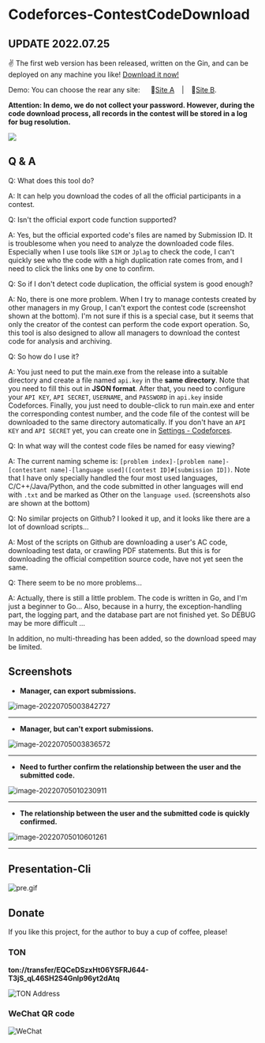 # Codeforces-ContestCodeDownload

## UPDATE 2022.07.25
✌ The first web version has been released, written on the Gin, and can be deployed on any machine you like! [Download it now!](https://github.com/Yuzu815/Codeforces-ContestCodeDownload/releases/latest)

Demo: You can choose the rear any site: &emsp; 🤠[Site A](https://accelerate-cf-demo.webdisk.online) &ensp; | &ensp; 🧐[Site B](https://cf-demo.webdisk.online).

**Attention: In demo, we do not collect your password. However, during the code download process, all records in the contest will be stored in a log for bug resolution.**

<img align="center" src="img/WebDownload.png" />

## Q & A

Q: What does this tool do?

A: It can help you download the codes of all the official participants in a contest.

Q: Isn't the official export code function supported?

A: Yes, but the official exported code's files are named by Submission ID. It is troublesome when you need to analyze the downloaded code files. Especially when I use tools like `SIM` or `Jplag` to check the code, I can't quickly see who the code with a high duplication rate comes from, and I need to click the links one by one to confirm.

Q: So if I don't detect code duplication, the official system is good enough?

A: No, there is one more problem. When I try to manage contests created by other managers in my Group, I can't export the contest code (screenshot shown at the bottom). I'm not sure if this is a special case, but it seems that only the creator of the contest can perform the code export operation. So, this tool is also designed to allow all managers to download the contest code for analysis and archiving.

Q: So how do I use it?

A: You just need to put the main.exe from the release into a suitable directory and create a file named `api.key` in the **same directory**. Note that you need to fill this out in **JSON format**. After that, you need to configure your `API KEY`, `API SECRET`, `USERNAME`, and `PASSWORD` in `api.key` inside Codeforces. Finally, you just need to double-click to run main.exe and enter the corresponding contest number, and the code file of the contest will be downloaded to the same directory automatically. If you don't have an `API KEY` and `API SECRET` yet, you can create one in [Settings - Codeforces](https://codeforces.com/settings/api).

Q: In what way will the contest code files be named for easy viewing?

A: The current naming scheme is: `[problem index]-[problem name]-[contestant name]-[language used]([contest ID]#[submission ID])`. Note that I have only specially handled the four most used languages, C/C++/Java/Python, and the code submitted in other languages will end with `.txt` and be marked as Other on the `language used`. (screenshots also are shown at the bottom)

Q: No similar projects on Github? I looked it up, and it looks like there are a lot of download scripts...

A: Most of the scripts on Github are downloading a user's AC code, downloading test data, or crawling PDF statements. But this is for downloading the official competition source code, have not yet seen the same.

Q: There seem to be no more problems...

A: Actually, there is still a little problem. The code is written in Go, and I'm just a beginner to Go... Also, because in a hurry, the exception-handling part, the logging part, and the database part are not finished yet. So DEBUG may be more difficult ...

In addition, no multi-threading has been added, so the download speed may be limited.

## Screenshots

- **Manager, can export submissions.**

![image-20220705003842727](img/pic2.png)

---

- **Manager, but can't export submissions.**

![image-20220705003836572](img/pic1.png)

---

- **Need to further confirm the relationship between the user and the submitted code.**

![image-20220705010230911](img/jplag1.png)

---



- **The relationship between the user and the submitted code is quickly confirmed.**

![image-20220705010601261](img/jplag2.png)

---

## Presentation-Cli

![pre.gif](img/Pre.gif)


## Donate

If you like this project, for the author to buy a cup of coffee, please!

### TON

**ton://transfer/EQCeDSzxHt06YSFRJ644-T3jS_qL46SH2S4Gnlp96yt2dAtq**

![TON Address](https://raw.githubusercontent.com/Yuzu815/Codeforces-ContestCodeDownload/769dec60def806cc8c03887da09f72fafc9f1556/TON%20QR.png)

### WeChat QR code

![WeChat](/img/donate.png)


